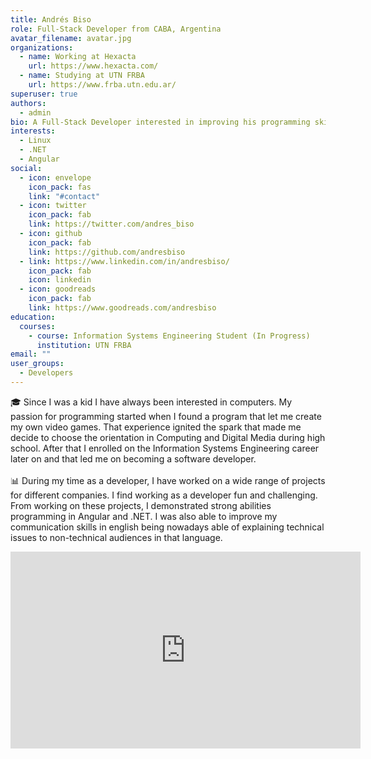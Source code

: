 ```yaml
---
title: Andrés Biso
role: Full-Stack Developer from CABA, Argentina
avatar_filename: avatar.jpg
organizations:
  - name: Working at Hexacta
    url: https://www.hexacta.com/
  - name: Studying at UTN FRBA
    url: https://www.frba.utn.edu.ar/
superuser: true
authors:
  - admin
bio: A Full-Stack Developer interested in improving his programming skills.
interests:
  - Linux
  - .NET
  - Angular
social:
  - icon: envelope
    icon_pack: fas
    link: "#contact"
  - icon: twitter
    icon_pack: fab
    link: https://twitter.com/andres_biso
  - icon: github
    icon_pack: fab
    link: https://github.com/andresbiso
  - link: https://www.linkedin.com/in/andresbiso/
    icon_pack: fab
    icon: linkedin
  - icon: goodreads
    icon_pack: fab
    link: https://www.goodreads.com/andresbiso
education:
  courses:
    - course: Information Systems Engineering Student (In Progress)
      institution: UTN FRBA
email: ""
user_groups:
  - Developers
---
```

🎓 Since I was a kid I have always been interested in computers. My passion for programming started when I found a program that let me create my own video games. That experience ignited the spark that made me decide to choose the orientation in Computing and Digital Media during high school. After that I enrolled on the Information Systems Engineering career later on and that led me on becoming a software developer.\
\
📊 During my time as a developer, I have worked on a wide range of projects for different companies. I find working as a developer fun and challenging. From working on these projects, I demonstrated strong abilities programming in Angular and .NET. I was also able to improve my communication skills in english being nowadays able of explaining technical issues to non-technical audiences in that language.

<iframe width="560" height="315" src="https://www.youtube.com/embed/Wz8zCM9fIDc" frameborder="0" allow="accelerometer; autoplay; encrypted-media; gyroscope; picture-in-picture" allowfullscreen></iframe>